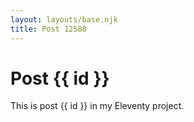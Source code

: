 ```yaml
---
layout: layouts/base.njk
title: Post 12588
---
```


# Post {{ id }}

This is post {{ id }} in my Eleventy project.
